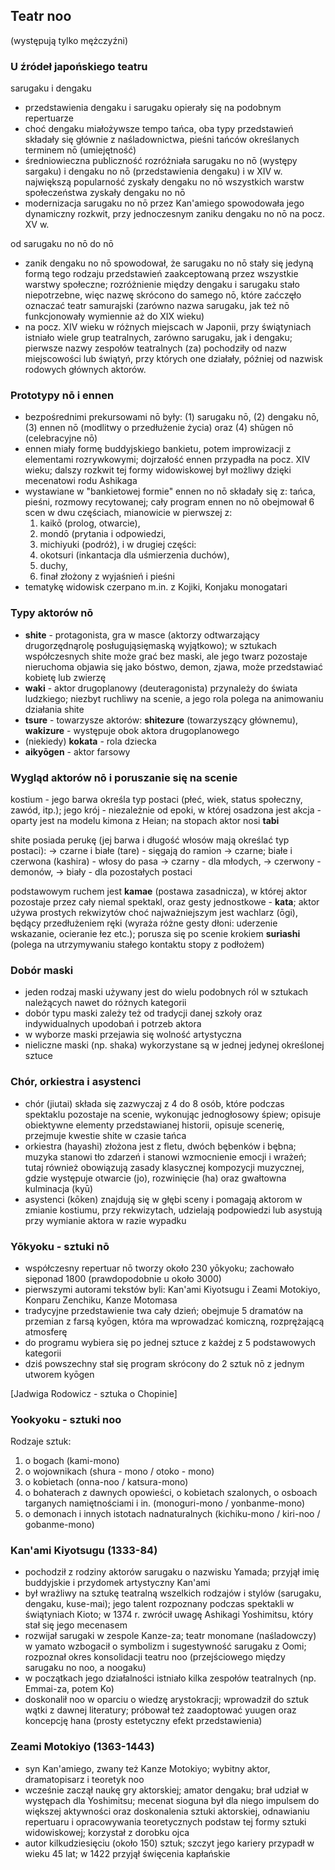 
## Teatr noo
(występują tylko mężczyźni)

### U źródeł japońskiego teatru
sarugaku i dengaku

- przedstawienia dengaku i sarugaku opierały się na podobnym repertuarze
- choć dengaku miałożywsze tempo tańca, oba typy przedstawień składały się głównie z naśladownictwa, pieśni tańców określanych terminem nō (umiejętność)
- średniowieczna publiczność rozróżniała sarugaku no nō (występy sargaku) i dengaku no nō (przedstawienia dengaku) i w XIV w. największą popularność zyskały dengaku no nō wszystkich warstw społeczeństwa zyskały dengaku no nō
- modernizacja sarugaku no nō przez Kan'amiego spowodowała jego dynamiczny rozkwit, przy jednoczesnym zaniku dengaku no nō na pocz. XV w.



od sarugaku no nō do nō

- zanik dengaku no nō spowodował, że sarugaku no nō stały się jedyną formą tego rodzaju przedstawień zaakceptowaną przez wszystkie warstwy społeczne; rozróżnienie między dengaku i sarugaku stało niepotrzebne, więc nazwę skrócono do samego nō, które zaćczęło oznaczać teatr samurajski (zarówno nazwa sarugaku, jak też nō funkcjonowały wymiennie aż do XIX wieku)
- na pocz. XIV wieku w różnych miejscach w Japonii, przy świątyniach istniało wiele grup teatralnych, zarówno sarugaku, jak i dengaku; pierwsze nazwy zespołów teatralnych (za) pochodziły od nazw miejscowości lub świątyń, przy których one działały, później od nazwisk rodowych głównych aktorów.


### Prototypy nō i ennen

- bezpośrednimi prekursowami nō były: (1) sarugaku nō, (2) dengaku nō, (3) ennen nō (modlitwy o przedłużenie życia) oraz (4) shūgen nō (celebracyjne nō)
- ennen miały formę buddyjskiego bankietu, potem improwizacji z elementami rozrywkowymi; dojrzałość ennen przypadła na pocz. XIV wieku; dalszy rozkwit tej formy widowiskowej był możliwy dzięki mecenatowi rodu Ashikaga
- wystawiane w "bankietowej formie" ennen no nō składały się z: tańca, pieśni, rozmowy recytowanej; cały program ennen no nō obejmował 6 scen w dwu częściach, mianowicie w pierwszej z: 
  1) kaikō (prolog, otwarcie), 
  2) mondō (prytania i odpowiedzi, 
  3) michiyuki (podróż), 
i w drugiej części: 
  4) okotsuri (inkantacja dla uśmierzenia duchów), 
  5) duchy, 
  6) finał złożony z wyjaśnień i pieśni
- tematykę widowisk czerpano m.in. z Kojiki, Konjaku monogatari



### Typy aktorów nō

- **shite** - protagonista, gra w masce (aktorzy odtwarzający drugorzędnąrolę posługująsięmaską wyjątkowo); w sztukach współczesnych shite może grać bez maski, ale jego twarz pozostaje nieruchoma objawia się jako bóstwo, demon, zjawa, może przedstawiać kobietę lub zwierzę
- **waki** - aktor drugoplanowy (deuteragonista) przynależy do świata ludzkiego; niezbyt ruchliwy na scenie, a jego rola polega na animowaniu działania shite
- **tsure** - towarzysze aktorów: **shitezure** (towarzyszący głównemu), **wakizure** - występuje obok aktora drugoplanowego
- (niekiedy) **kokata** - rola dziecka
- **aikyōgen** - aktor farsowy

### Wygląd aktorów nō i poruszanie się na scenie


kostium - jego barwa określa typ postaci (płeć, wiek, status społeczny, zawód, itp.); jego krój - niezależnie od epoki, w której osadzona jest akcja - oparty jest na modelu kimona z Heian; na stopach aktor nosi **tabi**

shite posiada perukę (jej barwa i długość włosów mają określać typ postaci): 
-> czarne i białe (tare) - sięgają do ramion
-> czarne; białe i czerwona (kashira) - włosy do pasa
-> czarny - dla młodych,
-> czerwony - demonów,
-> biały - dla pozostałych postaci


podstawowym ruchem jest **kamae** (postawa zasadnicza), w której aktor pozostaje przez cały niemal spektakl, oraz gesty jednostkowe - **kata**; aktor używa prostych rekwizytów choć najważniejszym jest wachlarz (ōgi), będący przedłużeniem ręki (wyraża różne gesty dłoni: uderzenie wskazanie, ocieranie łez etc.); porusza się po scenie krokiem **suriashi** (polega na utrzymywaniu stałego kontaktu stopy z podłożem)



### Dobór maski

- jeden rodzaj maski używany jest do wielu podobnych ról w sztukach należących nawet do różnych kategorii
- dobór typu maski zależy też od tradycji danej szkoły oraz indywidualnych upodobań i potrzeb aktora
- w wyborze maski przejawia się wolność artystyczna 
- nieliczne maski (np. shaka) wykorzystane są w jednej jedynej określonej sztuce


### Chór, orkiestra i asystenci

- chór (jiutai) składa się zazwyczaj z 4 do 8 osób, które podczas spektaklu pozostaje na scenie, wykonując jednogłosowy śpiew; opisuje obiektywne elementy przedstawianej historii, opisuje scenerię, przejmuje kwestie shite w czasie tańca
- orkiestra (hayashi) złożona jest z fletu, dwóch bębenków i bębna; muzyka stanowi tło zdarzeń i stanowi wzmocnienie emocji i wrażeń; tutaj również obowiązują zasady klasycznej kompozycji muzycznej, gdzie występuje otwarcie (jo), rozwinięcie (ha) oraz gwałtowna kulminacja (kyū)
- asystenci (kōken) znajdują się w głębi sceny i pomagają aktorom w zmianie kostiumu, przy rekwizytach, udzielają podpowiedzi lub asystują przy wymianie aktora w razie wypadku



### Yōkyoku - sztuki nō

- współczesny repertuar nō tworzy około 230 yōkyoku; zachowało sięponad 1800 (prawdopodobnie u około 3000)
- pierwszymi autorami tekstów byli: Kan'ami Kiyotsugu i Zeami Motokiyo, Konparu Zenchiku, Kanze Motomasa
- tradycyjne przedstawienie twa cały dzień; obejmuje 5 dramatów na przemian z farsą kyōgen, która ma wprowadzać komiczną, rozprężającą atmosferę
- do programu wybiera się po jednej sztuce z każdej z 5 podstawowych kategorii
- dziś powszechny stał się program skrócony do 2 sztuk nō z jednym utworem kyōgen


[Jadwiga Rodowicz - sztuka o Chopinie]


### Yookyoku - sztuki noo

Rodzaje sztuk:

1. o bogach (kami-mono)
2. o wojownikach (shura - mono / otoko - mono)
3. o kobietach (onna-noo / katsura-mono)
4. o bohaterach z dawnych opowieści, o kobietach szalonych, o osboach targanych namiętnościami i in. (monoguri-mono / yonbanme-mono)
5. o demonach i innych istotach nadnaturalnych (kichiku-mono / kiri-noo / gobanme-mono)

### Kan'ami Kiyotsugu (1333-84)

- pochodził z rodziny aktorów sarugaku o nazwisku Yamada; przyjął imię buddyjskie i przydomek artystyczny Kan'ami
- był wrażliwy na sztukę teatralną wszelkich rodzajów i stylów (sarugaku, dengaku, kuse-mai); jego talent rozpoznany podczas spektakli w świątyniach Kioto; w 1374 r. zwrócił uwagę Ashikagi Yoshimitsu, który stał się jego mecenasem
- rozwijał sarugaki w zespole Kanze-za; teatr monomane (naśladowczy) w yamato wzbogacił o symbolizm i sugestywność sarugaku z Oomi; rozpoznał okres konsolidacji teatru noo (przejściowego między sarugaku no noo, a noogaku)
- w początkach jego działalności istniało kilka zespołów teatralnych (np. Emmai-za, potem Ko)
- doskonalił noo w oparciu o wiedzę arystokracji; wprowadził do sztuk wątki z dawnej literatury; próbował też zaadoptować yuugen oraz koncepcję hana (prosty estetyczny efekt przedstawienia)


### Zeami Motokiyo (1363-1443)
- syn Kan'amiego, zwany też Kanze Motokiyo; wybitny aktor, dramatopisarz i teoretyk noo
- wcześnie zaczął naukę gry aktorskiej; amator dengaku; brał udział w występach dla Yoshimitsu; mecenat sioguna był dla niego impulsem do większej aktywności oraz doskonalenia sztuki aktorskiej, odnawianiu repertuaru i opracowywania teoretycznych podstaw tej formy sztuki widowiskowej; korzystał z dorobku ojca 
- autor kilkudziesięciu (około 150) sztuk; szczyt jego kariery przypadł w wieku 45 lat; w 1422 przyjął święcenia kapłańskie




